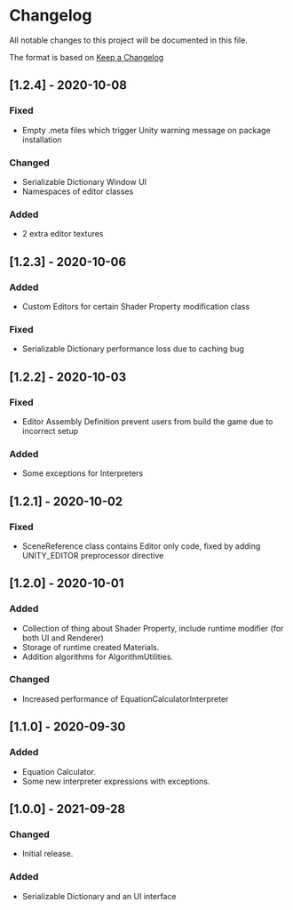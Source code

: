 # Changelog
All notable changes to this project will be documented in this file.  

The format is based on [Keep a Changelog](https://keepachangelog.com/en/1.0.0/)

## [1.2.4] - 2020-10-08
### Fixed
- Empty .meta files which trigger Unity warning message on package installation

### Changed
- Serializable Dictionary Window UI
- Namespaces of editor classes

### Added
- 2 extra editor textures

## [1.2.3] - 2020-10-06
### Added
- Custom Editors for certain Shader Property modification class

### Fixed
- Serializable Dictionary performance loss due to caching bug

## [1.2.2] - 2020-10-03
### Fixed
- Editor Assembly Definition prevent users from build the game due to incorrect setup

### Added
- Some exceptions for Interpreters

## [1.2.1] - 2020-10-02
### Fixed
- SceneReference class contains Editor only code, fixed by adding UNITY_EDITOR preprocessor directive

## [1.2.0] - 2020-10-01
### Added
- Collection of thing about Shader Property, include runtime modifier (for both UI and Renderer)
- Storage of runtime created Materials.
- Addition algorithms for AlgorithmUtilities.

### Changed
- Increased performance of EquationCalculatorInterpreter

## [1.1.0] - 2020-09-30
### Added
- Equation Calculator.  
- Some new interpreter expressions with exceptions.

## [1.0.0] - 2021-09-28
### Changed
- Initial release.  

### Added
- Serializable Dictionary and an UI interface  
